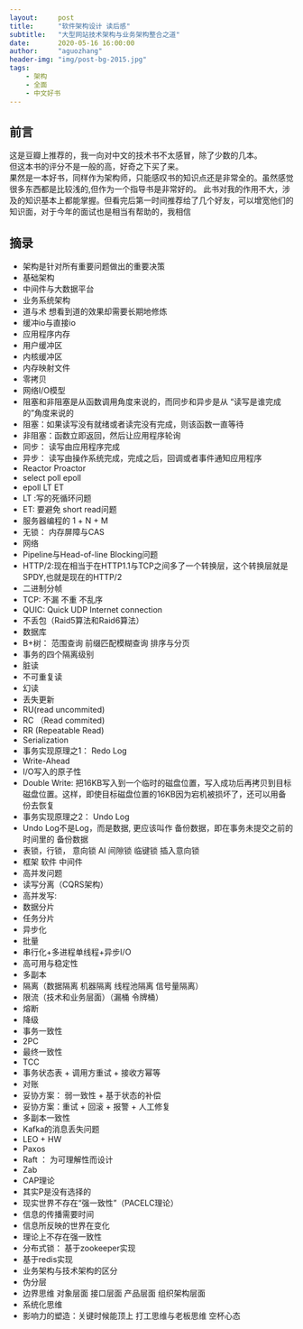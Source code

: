 ```yaml
---
layout:     post
title:      "软件架构设计 读后感"
subtitle:   "大型网站技术架构与业务架构整合之道"
date:       2020-05-16 16:00:00
author:     "aguozhang"
header-img: "img/post-bg-2015.jpg"
tags:
    - 架构 
    - 全面 
    - 中文好书
---
```


## 前言
这是豆瓣上推荐的，我一向对中文的技术书不太感冒，除了少数的几本。  
但这本书的评分不是一般的高，好奇之下买了来。  
果然是一本好书，同样作为架构师，只能感叹书的知识点还是非常全的。虽然感觉很多东西都是比较浅的,但作为一个指导书是非常好的。 
此书对我的作用不大，涉及的知识基本上都能掌握。但看完后第一时间推荐给了几个好友，可以增宽他们的知识面，对于今年的面试也是相当有帮助的，我相信

## 摘录
* 架构是针对所有重要问题做出的重要决策
* 基础架构 
* 中间件与大数据平台
* 业务系统架构
* 道与术 想看到道的效果却需要长期地修炼
* 缓冲io与直接io
* 应用程序内存 
* 用户缓冲区
* 内核缓冲区
* 内存映射文件
* 零拷贝
* 网络I/O模型
* 阻塞和非阻塞是从函数调用角度来说的，而同步和异步是从 “读写是谁完成的”角度来说的
* 阻塞：如果读写没有就绪或者读完没有完成，则该函数一直等待
* 非阻塞：函数立即返回，然后让应用程序轮询
* 同步： 读写由应用程序完成
* 异步： 读写由操作系统完成，完成之后，回调或者事件通知应用程序
* Reactor Proactor
* select poll epoll
* epoll LT ET 
* LT :写的死循环问题
* ET: 要避免 short read问题
* 服务器编程的 1 + N + M
* 无锁： 内存屏障与CAS
* 网络
* Pipeline与Head-of-line Blocking问题
* HTTP/2:现在相当于在HTTP1.1与TCP之间多了一个转换层，这个转换层就是SPDY,也就是现在的HTTP/2
* 二进制分帧
* TCP: 不漏 不重 不乱序
* QUIC: Quick UDP Internet connection
* 不丢包（Raid5算法和Raid6算法）
* 数据库
* B+树： 范围查询 前缀匹配模糊查询 排序与分页
* 事务的四个隔离级别
* 脏读
* 不可重复读
* 幻读
* 丢失更新
* RU(read uncommited)
* RC （Read commited)
* RR (Repeatable Read)
* Serialization
* 事务实现原理之1： Redo Log
* Write-Ahead
* I/O写入的原子性
* Double Write: 把16KB写入到一个临时的磁盘位置，写入成功后再拷贝到目标磁盘位置。这样，即使目标磁盘位置的16KB因为宕机被损坏了，还可以用备份去恢复
* 事务实现原理之2： Undo Log
* Undo Log不是Log，而是数据, 更应该叫作 备份数据，即在事务未提交之前的时间里的 备份数据
* 表锁，行锁， 意向锁 AI 间隙锁 临键锁 插入意向锁
* 框架 软件 中间件
* 高并发问题
* 读写分离（CQRS架构）
* 高并发写:
* 数据分片
* 任务分片
* 异步化
* 批量
* 串行化+多进程单线程+异步I/O
* 高可用与稳定性
* 多副本
* 隔离（数据隔离 机器隔离 线程池隔离 信号量隔离）
* 限流（技术和业务层面）（漏桶 令牌桶）
* 熔断
* 降级
* 事务一致性
* 2PC
* 最终一致性
* TCC
* 事务状态表 + 调用方重试 + 接收方幂等
* 对账
* 妥协方案： 弱一致性 + 基于状态的补偿
* 妥协方案：重试 + 回滚 + 报警 + 人工修复
* 多副本一致性
* Kafka的消息丢失问题
* LEO + HW
* Paxos
* Raft ： 为可理解性而设计
* Zab
* CAP理论
* 其实P是没有选择的
* 现实世界不存在“强一致性”（PACELC理论）
* 信息的传播需要时间
* 信息所反映的世界在变化
* 理论上不存在强一致性
* 分布式锁： 基于zookeeper实现
* 基于redis实现
* 业务架构与技术架构的区分
* 伪分层
* 边界思维 对象层面 接口层面 产品层面 组织架构层面
* 系统化思维
* 影响力的塑造：关键时候能顶上 打工思维与老板思维 空杯心态






